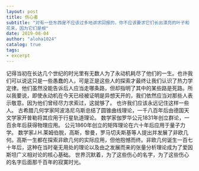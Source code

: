 ```yaml
---
layout: post
title: 伤心者
subtitle: "对有一些东西是不应该过多地讲求回报的，你不应该要求它们长出漂亮的叶子和
花来，因为它们是根"
date: 2019-08-04
author: "aloha1024"
catalog: true
tags:
- excerpt
---
```


记得当初在长达几个世纪的时光里有无数人为了永动机耗尽了他们的一生。也许我们可以说这只是一些愚蠢的人，可是正是这些人的探索才最终让我们认识了热力学定律。他们虽然没能告诉后人应当走哪条路，但却指明了其中的某些路是死路。所以我要说，即使永动机在今天已经被证明是异想天开的，我们依然应当对那些人表示敬意。因为他们曾经尽力求索过，这就够了。
也许我们应该永远记住这样一些人。
古希腊几何学家阿波洛尼乌斯总结了圆锥曲线理论，一千八百年后由德国天文学家开普勒将其应用于行星轨道理论。
数学家伽罗华公元1831年创立群论，一百余年后获得物理应用。
公元1860年创立的矩阵理论在六十年后应用于量子力学。
数学家J.H.莱姆伯脱，高斯，黎曼，罗马切夫斯基等人提出并发展了非欧几何。高斯一生都在探索非欧几何的实际应用，但他抱憾而终。非欧几何诞生一百七十年后，这种在当时毫无用处的理论以及由之发展而来的张量分析理论成为了爱因斯坦广义相对论的核心基础。
世界沉默着，为了这些伤心的名字，为了这些伤心的名字后面那千百年的寂寞时光。
